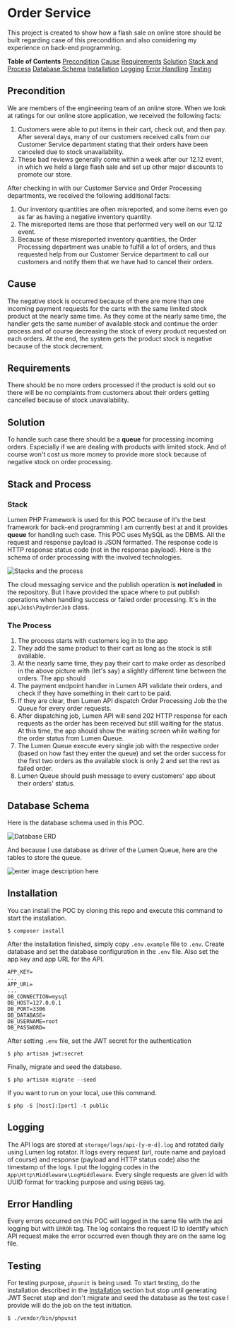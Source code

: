 # Order Service

This project is created to show how a flash sale on online store should be built regarding case of this precondition and also considering my experience on back-end programming.

**Table of Contents**
[Precondition](#precondition)
[Cause](#cause)
[Requirements](#requirements)
[Solution](#solution)
[Stack and Process](#stack-and-process)
[Database Schema](#database-schema)
[Installation](#installation)
[Logging](#logging)
[Error Handling](#error-handling)
[Testing](#testing)

## Precondition

We are members of the engineering team of an online store. When we look at ratings for our online store application, we received the following facts:

1.  Customers were able to put items in their cart, check out, and then pay. After several days, many of our customers received calls from our Customer Service department stating that their orders have been canceled due to stock unavailability.
2.  These bad reviews generally come within a week after our 12.12 event, in which we held a large flash sale and set up other major discounts to promote our store.    

After checking in with our Customer Service and Order Processing departments, we received the following additional facts:

1.  Our inventory quantities are often misreported, and some items even go as far as having a negative inventory quantity.
2.  The misreported items are those that performed very well on our 12.12 event.
3.  Because of these misreported inventory quantities, the Order Processing department was unable to fulfill a lot of orders, and thus requested help from our Customer Service department to call our customers and notify them that we have had to cancel their orders.

## Cause

The negative stock is occurred because of there are more than one incoming payment requests for the carts with the same limited stock product at the nearly same time. As they come at the nearly same time, the handler gets the same number of available stock and continue the order process and of course decreasing the stock of every product requested on each orders. At the end, the system gets the product stock is negative because of the stock decrement.

## Requirements

There should be no more orders processed if the product is sold out so there will be no complaints from customers about their orders getting cancelled because of stock unavailability.

## Solution

To handle such case there should be a **queue** for processing incoming orders. Especially if we are dealing with products with limited stock. And of course won't cost us more money to provide more stock because of negative stock on order processing.

## Stack and Process

### Stack
Lumen PHP Framework is used for this POC because of it's the best framework for back-end programming I am currently best at and it provides **queue** for handling such case. This POC uses MySQL as the DBMS. All the request and response payload is JSON formatted. The response code is HTTP response status code (not in the response payload). Here is the schema of order processing with the involved technologies.

![Stacks and the process](https://drive.google.com/uc?export=view&id=15WAhHngBTAhkUOsvEByUxQe9lQnHuQnv)

The cloud messaging service and the publish operation is **not included** in the repository. But I have provided the space where to put publish operations when handling success or failed order processing. It's in the `app\Jobs\PayOrderJob` class.

### The Process
1. The process starts with customers log in to the app
2. They add the same product to their cart as long as the stock is still available. 
3. At the nearly same time, they pay their cart to make order as described in the above picture with (let's say) a slightly different time between the orders. The app should 
4. The payment endpoint handler in Lumen API validate their orders, and check if they have something in their cart to be paid.
5. If they are clear, then Lumen API dispatch Order Processing Job the the Queue for every order requests.
6. After dispatching job, Lumen API will send 202 HTTP response for each requests as the order has been received but still waiting for the status. At this time, the app should show the waiting screen while waiting for the order status from Lumen Queue.
7. The Lumen Queue execute every single job with the respective order (based on how fast they enter the queue) and set the order success for the first two orders as the available stock is only 2 and set the rest as failed order.
8. Lumen Queue should push message to every customers' app about their orders' status. 

## Database Schema

Here is the database schema used in this POC. 

![Database ERD](https://drive.google.com/uc?export=view&id=1zIDKmEaOSm0_nMcavrDcr0ggSx_TnuiX)

And because I use database as driver of the Lumen Queue, here are the tables to store the queue.

![enter image description here](https://drive.google.com/uc?export=view&id=1VfaLkuQiNg4gy_RQiHkTnY1DKvbPHGZh)


## Installation

You can install the POC by cloning this repo and execute this command to start the installation.

```
$ composer install
```

After the installation finished, simply copy `.env.example` file to `.env`. Create database and set the database configuration in the `.env` file. Also set the app key and app URL for the API.

```
APP_KEY=
...
APP_URL=
...
DB_CONNECTION=mysql
DB_HOST=127.0.0.1
DB_PORT=3306
DB_DATABASE=
DB_USERNAME=root
DB_PASSWORD=
```

After setting `.env` file, set the JWT secret for the authentication

```
$ php artisan jwt:secret
```

Finally, migrate and seed the database.

```
$ php artisan migrate --seed
```

If you want to run on your local, use this command.

```
$ php -S [host]:[port] -t public
```

## Logging

The API logs are stored at `storage/logs/api-[y-m-d].log` and rotated daily using Lumen log rotator. It logs every request (url, route name and payload of course) and response (payload and HTTP status code) also the timestamp of the logs. I put the logging codes in the `App\Http\Middleware\LogMiddleware`. Every single requests are given id with UUID format for tracking purpose and using `DEBUG` tag.

## Error Handling

Every errors occurred on this POC will logged in the same file with the api logging but with `ERROR` tag. The log contains the request ID to identify which API request make the error occurred even though they are on the same log file.

## Testing

For testing purpose, `phpunit` is being used. To start testing, do the installation described in the [Installation](#installation) section but stop until generating JWT Secret step and don't migrate and seed the database as the test case I provide will do the job on the test initiation.

```
$ ./vendor/bin/phpunit
```
